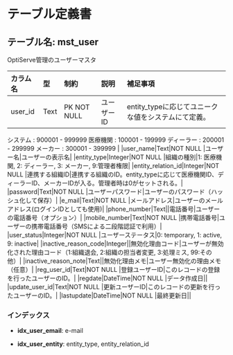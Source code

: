 # テーブル定義書

## テーブル名: mst_user

OptiServe管理のユーザーマスタ

|カラム名|型|制約|説明|補足事項|
|:--|:--|:--|:--|:--|
|user_id|Text|PK NOT NULL |ユーザーID|entity_typeに応じてユニークな値をシステムにて定義。
システム : 900001 - 999999
医療機関 : 100001 - 199999
ディーラー : 200001 - 299999
メーカー : 300001 - 399999
|
|user_name|Text|NOT NULL |ユーザー名|ユーザーの表示名|
|entity_type|Integer|NOT NULL |組織の種別|1: 医療機関, 2: ディーラー, 3: メーカー, 9:管理者権限|
|entity_relation_id|Integer|NOT NULL |連携する組織ID|連携する組織のID。entity_typeに応じて医療機関ID、ディーラーID、メーカーIDが入る。管理者時は0がセットされる。|
|password|Text|NOT NULL |ユーザーパスワード|ユーザーのパスワード（ハッシュ化して保存）|
|e_mail|Text|NOT NULL |メールアドレス|ユーザーのメールアドレス(ログインIDとしても使用)|
|phone_number|Text||電話番号|ユーザーの電話番号（オプション）|
|mobile_number|Text|NOT NULL |携帯電話番号|ユーザーの携帯電話番号（SMSによる二段階認証で利用）|
|user_status|Integer|NOT NULL |ユーザーステータス|0: temporary, 1: active, 9: inactive|
|inactive_reason_code|Integer||無効化理由コード|ユーザーが無効化された理由コード（1:組織退会, 2:組織の担当者変更, 3:処理ミス, 99:その他）|
|inactive_reason_note|Text||無効化理由メモ|ユーザー無効化の理由メモ（任意）|
|reg_user_id|Text|NOT NULL |登録ユーザーID|このレコードの登録を行ったユーザーのID。|
|regdate|DateTime|NOT NULL |データ作成日||
|update_user_id|Text|NOT NULL |更新ユーザーID|このレコードの更新を行ったユーザーのID。|
|lastupdate|DateTime|NOT NULL |最終更新日||


### インデックス

- **idx_user_email**: e-mail

- **idx_user_entity**: entity_type, entity_relation_id

